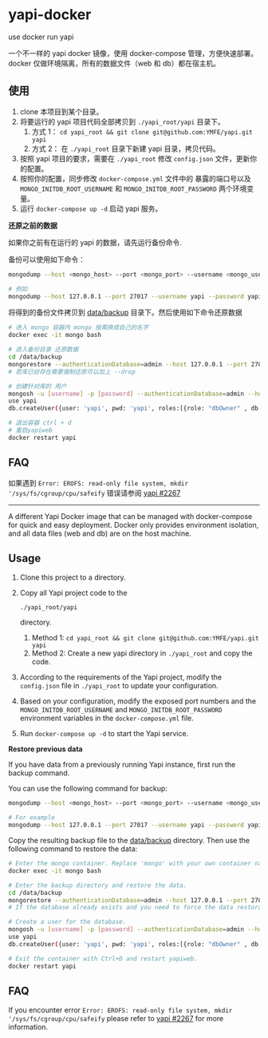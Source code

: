 # yapi-docker

use docker run yapi

一个不一样的 yapi docker 镜像，使用 docker-compose 管理，方便快速部署。 docker 仅做环境隔离，所有的数据文件（web 和 db）都在宿主机。

## 使用

1. clone 本项目到某个目录。
1. 将要运行的 yapi 项目代码全部拷贝到 `./yapi_root/yapi` 目录下。
    1. 方式 1： `cd yapi_root && git clone git@github.com:YMFE/yapi.git yapi`
    2. 方式 2： 在 `./yapi_root` 目录下新建 yapi 目录，拷贝代码。
1. 按照 yapi 项目的要求，需要在 `./yapi_root` 修改 `config.json` 文件，更新你的配置。
1. 按照你的配置，同步修改 `docker-compose.yml` 文件中的 暴露的端口号以及 `MONGO_INITDB_ROOT_USERNAME` 和 `MONGO_INITDB_ROOT_PASSWORD` 两个环境变量。
1. 运行 `docker-compose up -d` 启动 yapi 服务。

**还原之前的数据**

如果你之前有在运行的 yapi 的数据，请先运行备份命令.

备份可以使用如下命令：

```bash
mongodump --host <mongo_host> --port <mongo_port> --username <mongo_username> --password <mongo_password> --db <database_name> --out <backup_directory>

# 例如
mongodump --host 127.0.0.1 --port 27017 --username yapi --password yapi -d yapi --out d:/yapi_bak
```

将得到的备份文件拷贝到 [data/backup](data/backup/) 目录下。然后使用如下命令还原数据

```bash
# 进入 mongo 容器内 mongo 按需换成自己的名字
docker exec -it mongo bash

# 进入备份目录 还原数据
cd /data/backup
mongorestore --authenticationDatabase=admin --host 127.0.0.1 --port 27017 --username [username] --password [password] --db yapi ./yapi
# 若库已经存在需要强制还原可以加上 --drop 

# 创建针对库的 用户 
mongosh -u [username] -p [password] --authenticationDatabase=admin --host
use yapi
db.createUser({user: 'yapi', pwd: 'yapi', roles:[{role: "dbOwner" , db:"yapi"}]})

# 退出容器 ctrl + d
# 重启yapiweb
docker restart yapi
```

## FAQ

如果遇到 `Error: EROFS: read-only file system, mkdir '/sys/fs/cgroup/cpu/safeify` 错误请参阅 [yapi #2267](https://github.com/YMFE/yapi/issues/2267)

---

A different Yapi Docker image that can be managed with docker-compose for quick and easy deployment. Docker only provides environment isolation, and all data files (web and db) are on the host machine.

## Usage

1. Clone this project to a directory.

2. Copy all Yapi project code to the

    

   ```
   ./yapi_root/yapi
   ```

    

   directory.

   1. Method 1: `cd yapi_root && git clone git@github.com:YMFE/yapi.git yapi`
   2. Method 2: Create a new yapi directory in `./yapi_root` and copy the code.

3. According to the requirements of the Yapi project, modify the `config.json` file in `./yapi_root` to update your configuration.

4. Based on your configuration, modify the exposed port numbers and the `MONGO_INITDB_ROOT_USERNAME` and `MONGO_INITDB_ROOT_PASSWORD` environment variables in the `docker-compose.yml` file.

5. Run `docker-compose up -d` to start the Yapi service.

**Restore previous data**

If you have data from a previously running Yapi instance, first run the backup command.

You can use the following command for backup:

```bash
mongodump --host <mongo_host> --port <mongo_port> --username <mongo_username> --password <mongo_password> --db <database_name> --out <backup_directory>

# For example
mongodump --host 127.0.0.1 --port 27017 --username yapi --password yapi -d yapi --out d:/yapi_bak
```

Copy the resulting backup file to the [data/backup](https://chat.chends.ink/data/backup/) directory. Then use the following command to restore the data:

```bash
# Enter the mongo container. Replace 'mongo' with your own container name.
docker exec -it mongo bash

# Enter the backup directory and restore the data.
cd /data/backup
mongorestore --authenticationDatabase=admin --host 127.0.0.1 --port 27017 --username [username] --password [password] --db yapi ./yapi
# If the database already exists and you need to force the data restoration, add --drop.

# Create a user for the database.
mongosh -u [username] -p [password] --authenticationDatabase=admin --host
use yapi
db.createUser({user: 'yapi', pwd: 'yapi', roles:[{role: "dbOwner" , db:"yapi"}]})

# Exit the container with Ctrl+D and restart yapiweb.
docker restart yapi
```

## FAQ

If you encounter error `Error: EROFS: read-only file system, mkdir '/sys/fs/cgroup/cpu/safeify` please refer to [yapi #2267](https://github.com/YMFE/yapi/issues/2267) for more information.